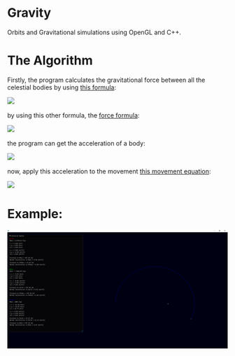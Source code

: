 # Gravity
Orbits and Gravitational simulations using OpenGL and C++.

# The Algorithm
Firstly, the program calculates the gravitational force between all the celestial bodies by using [this formula](https://en.wikipedia.org/wiki/Newton's_law_of_universal_gravitation):

<img src="https://render.githubusercontent.com/render/math?math=$F = G \frac{Mm}{r^2}$">

by using this other formula, the [force formula](https://en.wikipedia.org/wiki/Force):

<img src="https://render.githubusercontent.com/render/math?math=$F = ma$">

the program can get the acceleration of a body:

<img src="https://render.githubusercontent.com/render/math?math=$a = \frac{F}{m}$">

now, apply this acceleration to the movement [this movement equation](https://en.wikipedia.org/wiki/Leapfrog_integration):

<img src="https://render.githubusercontent.com/render/math?math=$x_{i %2B 1} = x_i %2B v \Delta t %2B \frac{1}{2}a \Delta t^2$">


# Example:

<img src="https://raw.githubusercontent.com/TheMisterOdd/Gravity/main/images/example.png" alt="window output"/>
